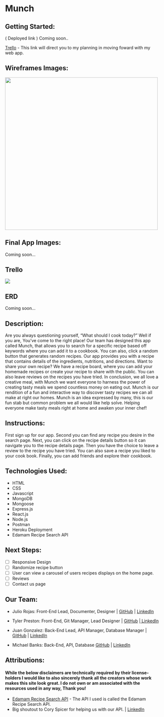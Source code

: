 # Munch

## Getting Started:
( Deployed link ) Coming soon..

<a href="https://trello.com/b/3Z1qAtou/munch-app">Trello</a> - This link will direct you to my planning in moving foward with my web app.


## Wireframes Images:

<img src="https://i.imgur.com/7adJ3xa.png" height="500px">


## Final App Images:

Coming soon...


## Trello

<img src="https://i.imgur.com/BOsD79S.png"/>

## ERD

Coming soon...

## Description:

Are you always questioning yourself, “What should I cook today?”  Well if you are,
You’ve come to the right place!
Our team has designed this app called Munch, that allows you to search for a specific recipe based off keywords where you can add it to a cookbook. You can also, click a random button that generates random recipes.
Our app provides you with a recipe that contains details of the ingredients, nutritions, and directions.
Want to share your own recipe? We have a recipe board, where you can add your homemade recipes or create your recipe to share with the public.
You can also leave reviews on the recipes you have tried. In conclusion, we all love a creative meal, with Munch we want everyone to harness the power of creating tasty meals we spend countless money on eating out. Munch is our rendition of a fun and interactive way to discover tasty recipes we can all make at right our homes. Munch is an idea expressed by many, this is our fun stab but common problem we all would like help solve. Helping everyone make tasty meals right at home and awaken your inner chef!



## Instructions:

First sign up for our app. Second you can find any recipe you desire in the search page. Next, you can click on the recipe details button so it can navigate you to the recipe details page. Then you have the choice to leave a review to the recipe you have tried. You can also save a recipe you liked to your cook book. Finally, you can add friends and explore their cookbook.



## Technologies Used:

- HTML
- CSS
- Javascript
- MongoDB
- Mongoose
- Express.js
- React.js
- Node.js
- Postman
- Heroku Deployment
- Edamam Recipe Search API


## Next Steps:

- [ ] Responsive Design
- [ ] Randomize recipe button
- [ ] User can view a carousel of users recipes displays on the home page.
- [ ] Reviews
- [ ] Contact us page

## Our Team:
- Julio Rojas: Front-End Lead, Documenter, Designer | <a href="https://github.com/juliors1"> GitHub</a> | <a href="https://www.linkedin.com/in/juliors1/">LinkedIn</a>

- Tyler Preston: Front-End, Git Manager, Lead Designer | <a href="https://github.com/tjpreston96">GitHub</a> |<a href="https://www.linkedin.com/in/tylerjpreston/"> LinkedIn</a>

- Juan Gonzalez: Back-End Lead, API Manager, Database Manager | <a href="https://github.com/Gonzalez32">GitHub</a> | <a href="https://www.linkedin.com/in/juan-gonzalez93/">LinkedIn</a>

- Michael Banks: Back-End, API, Database  <a href="https://github.com/Mbanks1">GitHub</a> | <a href="https://www.linkedin.com/in/michael1banks/">LinkedIn</a>
## Attributions:


#### While the below disclaimers are technically required by their license-holders I would like to also sincerely thank all the creators whose work makes this site look great. I do not own or am associated with the resources used in any way, Thank you!

- <a href="https://developer.edamam.com/edamam-recipe-api">Edamam Recipe Search API</a> - The API I used is called the Edamam  Recipe Search API.
- Big shoutout to Cory Spicer for helping us with our API. | <a href="https://www.linkedin.com/in/cory-spicer/">LinkedIn</a>